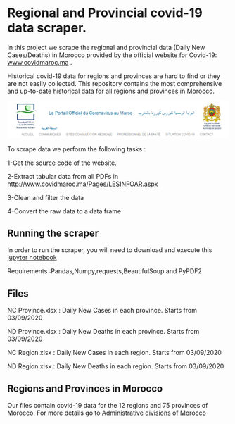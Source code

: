 # Regional and Provincial covid-19 data scraper.
In this project we scrape the regional and provincial data (Daily New Cases/Deaths) in Morocco provided by the official website for Covid-19: www.covidmaroc.ma .

Historical covid-19 data for regions and provinces are hard to find or they are not easily collected. This repository contains the most comprehensive and up-to-date historical data for all regions and provinces in Morocco. 

![covidmaroc](/Covid-19.PNG)

To scrape data we perform the following tasks :

1-Get the source code of the website.

2-Extract tabular data from all PDFs in http://www.covidmaroc.ma/Pages/LESINFOAR.aspx 

3-Clean and filter the data

4-Convert the raw data to a data frame


## Running the scraper
In order to run the scraper, you will need to download and execute this [jupyter notebook](https://github.com/AmineAndam04/Regional-and-Provincial-covid-19-data/tree/main/Code-python)


Requirements :Pandas,Numpy,requests,BeautifulSoup and PyPDF2 


## Files
NC Province.xlsx : Daily New Cases in each province. Starts from 03/09/2020

ND Province.xlsx : Daily New Deaths  in each province. Starts from 03/09/2020

NC Region.xlsx : Daily New Cases in each region. Starts from 03/09/2020

ND Region.xlsx : Daily New Deaths in each region. Starts from 03/09/2020

## Regions and Provinces in Morocco 
Our files contain covid-19 data for the 12 regions and 75 provinces of Morocco. For more details go to [Administrative divisions of Morocco]( https://en.wikipedia.org/wiki/Administrative_divisions_of_Morocco#Current_administrative_divisions)
